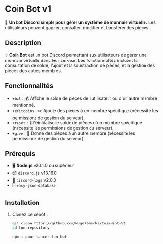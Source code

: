 # Coin Bot v1

🎉 **Un bot Discord simple pour gérer un système de monnaie virtuelle.** Les utilisateurs peuvent gagner, consulter, modifier et transférer des pièces.

## Description

💡 **Coin Bot** est un bot Discord permettant aux utilisateurs de gérer une monnaie virtuelle dans leur serveur. Les fonctionnalités incluent la consultation de solde, l'ajout et la soustraction de pièces, et la gestion des pièces des autres membres.

## Fonctionnalités

- `+bal` : 💰 Affiche le solde de pièces de l'utilisateur ou d'un autre membre mentionné.
- `+editcoins` : ✏️ Ajoute des pièces à un membre spécifique (nécessite les permissions de gestion du serveur).
- `+reset` : 🔄 Réinitialise le solde de pièces d'un membre spécifique (nécessite les permissions de gestion du serveur).
- `+give` : 🎁 Donne des pièces à un autre membre (nécessite les permissions de gestion du serveur).

## Prérequis

- 🖥️ **Node.js** v20.1.0 ou supérieur
- 📦 `discord.js` v13.16.0
- 📝 `discord-logs` v2.0.0
- 🗄️ `easy-json-database`

## Installation

1. Clonez ce dépôt :

   ```bash
   git clone https://github.com/Hugo76macha/Coin-Bot-V1
   cd ton-repository

   npm i pour lancer ton bot
